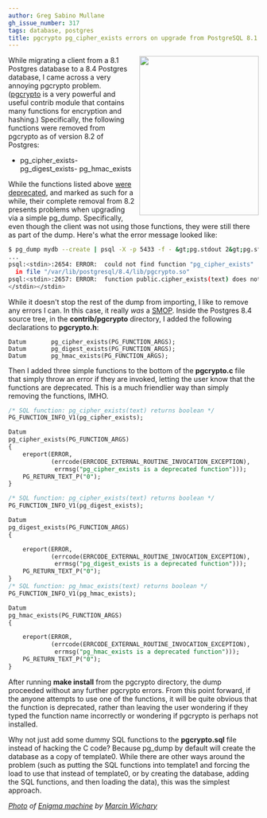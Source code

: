 ```yaml
---
author: Greg Sabino Mullane
gh_issue_number: 317
tags: database, postgres
title: pgcrypto pg_cipher_exists errors on upgrade from PostgreSQL 8.1
---
```


<a href="/blog/2010/06/10/pgcrypto-pgcipherexists-errors-on/image-0-big.jpeg" onblur="try {parent.deselectBloggerImageGracefully();} catch(e) {}"><img alt="" border="0" id="BLOGGER_PHOTO_ID_5481227901047595058" src="/blog/2010/06/10/pgcrypto-pgcipherexists-errors-on/image-0.jpeg" style="float:right; margin:0 0 10px 10px;cursor:pointer; cursor:hand;width: 240px; height: 320px;"/></a>

 While migrating a client from a 8.1 Postgres database to a 8.4 Postgres database, I came across a very annoying pgcrypto problem. ([pgcrypto](http://www.postgresql.org/docs/current/static/pgcrypto.html) is a very powerful and useful contrib module that contains many functions for encryption and hashing.) Specifically, the following functions were removed from pgcrypto as of version 8.2 of Postgres:

- pg_cipher_exists- pg_digest_exists- pg_hmac_exists

While the functions listed above [were deprecated](http://www.mail-archive.com/pgsql-hackers@postgresql.org/msg81136.html), and marked as such for a while, their complete removal from 8.2 presents problems when upgrading via a simple pg_dump. Specifically, even though the client was not using those functions, they were still there as part of the dump. Here's what the error message looked like:

```bash
$ pg_dump mydb --create | psql -X -p 5433 -f - &gt;pg.stdout 2&gt;pg.stderr
...
psql:<stdin>:2654: ERROR:  could not find function "pg_cipher_exists"
  in file "/var/lib/postgresql/8.4/lib/pgcrypto.so"
psql:<stdin>:2657: ERROR:  function public.cipher_exists(text) does not exist
</stdin></stdin>
```

While it doesn't stop the rest of the dump from importing, I like to remove any errors I can. In this case, it really *was* a [SMOP](http://en.wikipedia.org/wiki/Small_matter_of_programming). Inside the Postgres 8.4 source tree, in the **contrib/pgcrypto** directory, I added the following declarations to **pgcrypto.h**:

```nohighlight
Datum       pg_cipher_exists(PG_FUNCTION_ARGS);
Datum       pg_digest_exists(PG_FUNCTION_ARGS);
Datum       pg_hmac_exists(PG_FUNCTION_ARGS);
```

Then I added three simple functions to the bottom of the **pgcrypto.c** file that simply throw an error if they are invoked, letting the user know that the functions are deprecated. This is a much friendlier way than simply removing the functions, IMHO.

```sql
/* SQL function: pg_cipher_exists(text) returns boolean */
PG_FUNCTION_INFO_V1(pg_cipher_exists);

Datum
pg_cipher_exists(PG_FUNCTION_ARGS)
{
    ereport(ERROR,
            (errcode(ERRCODE_EXTERNAL_ROUTINE_INVOCATION_EXCEPTION),
             errmsg("pg_cipher_exists is a deprecated function")));
    PG_RETURN_TEXT_P("0");
}

/* SQL function: pg_cipher_exists(text) returns boolean */
PG_FUNCTION_INFO_V1(pg_digest_exists);

Datum
pg_digest_exists(PG_FUNCTION_ARGS)
{

    ereport(ERROR,
            (errcode(ERRCODE_EXTERNAL_ROUTINE_INVOCATION_EXCEPTION),
             errmsg("pg_digest_exists is a deprecated function")));
    PG_RETURN_TEXT_P("0");
}
/* SQL function: pg_hmac_exists(text) returns boolean */
PG_FUNCTION_INFO_V1(pg_hmac_exists);

Datum
pg_hmac_exists(PG_FUNCTION_ARGS)
{

    ereport(ERROR,
            (errcode(ERRCODE_EXTERNAL_ROUTINE_INVOCATION_EXCEPTION),
             errmsg("pg_hmac_exists is a deprecated function")));
    PG_RETURN_TEXT_P("0");
}

```

After running **make install** from the pgcrypto directory, the dump proceeded without any further pgcrypto errors. From this point forward, if the anyone attempts to use one of the functions, it will be quite obvious that the function is deprecated, rather than leaving the user wondering if they typed the function name incorrectly or wondering if pgcrypto is perhaps not installed.

Why not just add some dummy SQL functions to the **pgcrypto.sql** file instead of hacking the C code? Because pg_dump by default will create the database as a copy of template0. While there are other ways around the problem (such as putting the SQL functions into template1 and forcing the load to use that instead of template0, or by creating the database, adding the SQL functions, and then loading the data), this was the simplest approach.

*[Photo](http://www.flickr.com/photos/mwichary/2297915254/) of [Enigma machine](http://en.wikipedia.org/wiki/Enigma_machine) by [Marcin Wichary](http://www.flickr.com/photos/mwichary/)*
